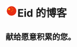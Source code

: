 ![cn](https://raw.githubusercontent.com/EidLeung/eidleung.github.io/master/img/china.png)Eid 的博客
===========

## 献给愿意积累的您。